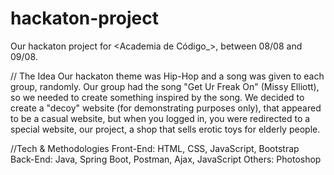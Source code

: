 # hackaton-project
Our hackaton project for &lt;Academia de Código_>, between 08/08 and 09/08.

// The Idea
Our hackaton theme was Hip-Hop and a song was given to each group, randomly.
Our group had the song "Get Ur Freak On" (Missy Elliott), so we needed to create something inspired by the song.
We decided to create a "decoy" website (for demonstrating purposes only), that appeared to be a casual website, but when you logged in, you were redirected to a special website, our project, a shop that sells erotic toys for elderly people.

//Tech & Methodologies
Front-End: HTML, CSS, JavaScript, Bootstrap
Back-End: Java, Spring Boot, Postman, Ajax, JavaScript
Others: Photoshop
